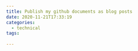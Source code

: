 ```yaml
---
title: Publish my github documents as blog posts
date: 2020-11-21T17:33:19
categories:
  - technical
tags:
  
---
```



